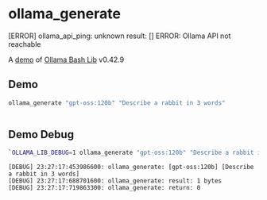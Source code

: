 # ollama_generate
[ERROR] ollama_api_ping: unknown result: []
ERROR: Ollama API not reachable

A [demo](../README.md#demos) of [Ollama Bash Lib](https://github.com/attogram/ollama-bash-lib) v0.42.9

## Demo

```bash
ollama_generate "gpt-oss:120b" "Describe a rabbit in 3 words"
```
```
```

## Demo Debug

```bash
`OLLAMA_LIB_DEBUG=1 ollama_generate "gpt-oss:120b" "Describe a rabbit in 3 words"`
```
```
[DEBUG] 23:27:17:453986600: ollama_generate: [gpt-oss:120b] [Describe a rabbit in 3 words]
[DEBUG] 23:27:17:688701600: ollama_generate: result: 1 bytes
[DEBUG] 23:27:17:719863300: ollama_generate: return: 0
```

